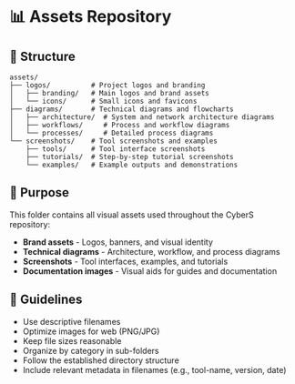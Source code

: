 # 📊 Assets Repository

## 📁 Structure

```
assets/
├── logos/          # Project logos and branding
│   ├── branding/   # Main logos and brand assets
│   └── icons/      # Small icons and favicons
├── diagrams/       # Technical diagrams and flowcharts
│   ├── architecture/  # System and network architecture diagrams
│   ├── workflows/     # Process and workflow diagrams
│   └── processes/     # Detailed process diagrams
└── screenshots/    # Tool screenshots and examples
    ├── tools/      # Tool interface screenshots
    ├── tutorials/  # Step-by-step tutorial screenshots
    └── examples/   # Example outputs and demonstrations
```

## 🎯 Purpose

This folder contains all visual assets used throughout the CyberS repository:

- **Brand assets** - Logos, banners, and visual identity
- **Technical diagrams** - Architecture, workflow, and process diagrams
- **Screenshots** - Tool interfaces, examples, and tutorials
- **Documentation images** - Visual aids for guides and documentation

## 📝 Guidelines

- Use descriptive filenames
- Optimize images for web (PNG/JPG)
- Keep file sizes reasonable
- Organize by category in sub-folders
- Follow the established directory structure
- Include relevant metadata in filenames (e.g., tool-name, version, date)
